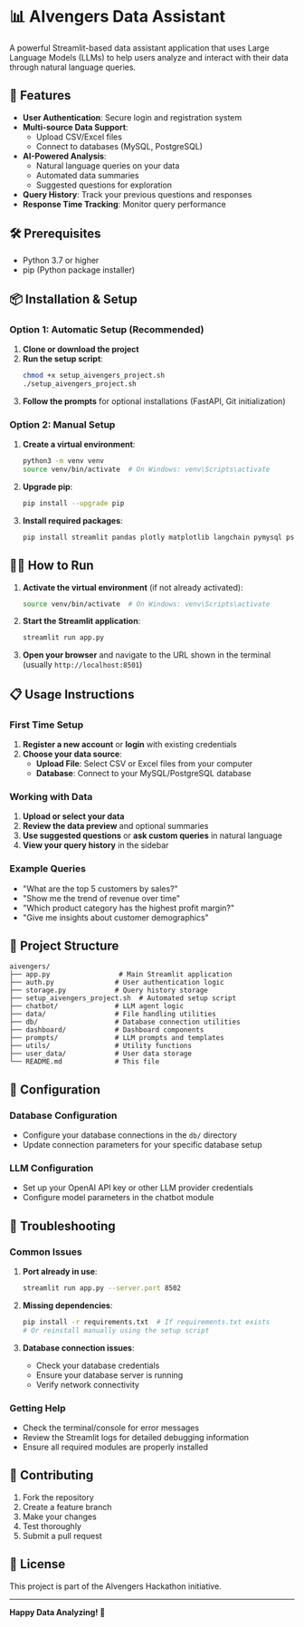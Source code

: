 # 📊 AIvengers Data Assistant

A powerful Streamlit-based data assistant application that uses Large Language Models (LLMs) to help users analyze and interact with their data through natural language queries.

## 🚀 Features

- **User Authentication**: Secure login and registration system
- **Multi-source Data Support**: 
  - Upload CSV/Excel files
  - Connect to databases (MySQL, PostgreSQL)
- **AI-Powered Analysis**: 
  - Natural language queries on your data
  - Automated data summaries
  - Suggested questions for exploration
- **Query History**: Track your previous questions and responses
- **Response Time Tracking**: Monitor query performance

## 🛠️ Prerequisites

- Python 3.7 or higher
- pip (Python package installer)

## 📦 Installation & Setup

### Option 1: Automatic Setup (Recommended)

1. **Clone or download the project**
2. **Run the setup script**:
   ```bash
   chmod +x setup_aivengers_project.sh
   ./setup_aivengers_project.sh
   ```
3. **Follow the prompts** for optional installations (FastAPI, Git initialization)

### Option 2: Manual Setup

1. **Create a virtual environment**:
   ```bash
   python3 -m venv venv
   source venv/bin/activate  # On Windows: venv\Scripts\activate
   ```

2. **Upgrade pip**:
   ```bash
   pip install --upgrade pip
   ```

3. **Install required packages**:
   ```bash
   pip install streamlit pandas plotly matplotlib langchain pymysql psycopg2-binary openai
   ```

## 🏃‍♂️ How to Run

1. **Activate the virtual environment** (if not already activated):
   ```bash
   source venv/bin/activate  # On Windows: venv\Scripts\activate
   ```

2. **Start the Streamlit application**:
   ```bash
   streamlit run app.py
   ```

3. **Open your browser** and navigate to the URL shown in the terminal (usually `http://localhost:8501`)

## 📋 Usage Instructions

### First Time Setup
1. **Register a new account** or **login** with existing credentials
2. **Choose your data source**:
   - **Upload File**: Select CSV or Excel files from your computer
   - **Database**: Connect to your MySQL/PostgreSQL database

### Working with Data
1. **Upload or select your data**
2. **Review the data preview** and optional summaries
3. **Use suggested questions** or **ask custom queries** in natural language
4. **View your query history** in the sidebar

### Example Queries
- "What are the top 5 customers by sales?"
- "Show me the trend of revenue over time"
- "Which product category has the highest profit margin?"
- "Give me insights about customer demographics"

## 📁 Project Structure

```
aivengers/
├── app.py                 # Main Streamlit application
├── auth.py               # User authentication logic
├── storage.py            # Query history storage
├── setup_aivengers_project.sh  # Automated setup script
├── chatbot/              # LLM agent logic
├── data/                 # File handling utilities
├── db/                   # Database connection utilities
├── dashboard/            # Dashboard components
├── prompts/              # LLM prompts and templates
├── utils/                # Utility functions
├── user_data/            # User data storage
└── README.md             # This file
```

## 🔧 Configuration

### Database Configuration
- Configure your database connections in the `db/` directory
- Update connection parameters for your specific database setup

### LLM Configuration
- Set up your OpenAI API key or other LLM provider credentials
- Configure model parameters in the chatbot module

## 🐛 Troubleshooting

### Common Issues

1. **Port already in use**:
   ```bash
   streamlit run app.py --server.port 8502
   ```

2. **Missing dependencies**:
   ```bash
   pip install -r requirements.txt  # If requirements.txt exists
   # Or reinstall manually using the setup script
   ```

3. **Database connection issues**:
   - Check your database credentials
   - Ensure your database server is running
   - Verify network connectivity

### Getting Help
- Check the terminal/console for error messages
- Review the Streamlit logs for detailed debugging information
- Ensure all required modules are properly installed

## 🤝 Contributing

1. Fork the repository
2. Create a feature branch
3. Make your changes
4. Test thoroughly
5. Submit a pull request

## 📄 License

This project is part of the AIvengers Hackathon initiative.

---

**Happy Data Analyzing! 🎉**
